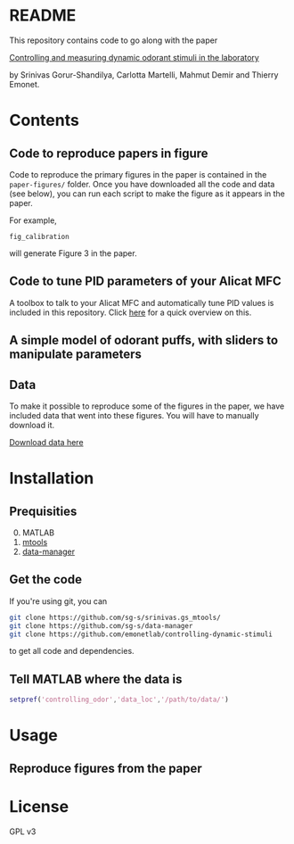 # README

This repository contains code to go along with the paper

[Controlling and measuring dynamic odorant stimuli in the laboratory](https://jeb.biologists.org/content/early/2019/11/06/jeb.207787.abstract)

by Srinivas Gorur-Shandilya, Carlotta Martelli, Mahmut Demir and Thierry Emonet. 


# Contents


## Code to reproduce papers in figure

Code to reproduce the primary figures in the paper is contained in the `paper-figures/` folder. Once you have downloaded all the code and data (see below), you can run each script to make the figure as it appears in the paper. 

For example,

```
fig_calibration
```

will generate Figure 3 in the paper. 


## Code to tune PID parameters of your Alicat MFC

A toolbox to talk to your Alicat MFC and automatically tune PID values is included in this repository. Click [here](https://github.com/emonetlab/controlling-dynamic-stimuli/tree/master/alicat-mfc-tools) for a quick overview on this. 

## A simple model of odorant puffs, with sliders to manipulate parameters 

## Data

To make it possible to reproduce some of the figures in the paper, we have included data that went into these figures. You will have to manually download it.

[Download data here]()

# Installation 


## Prequisities 

0. MATLAB 
1. [mtools](https://github.com/sg-s/srinivas.gs_mtools/)
2. [data-manager](https://github.com/sg-s/data-manager/)

## Get the code 

If you're using git, you can 

```bash
git clone https://github.com/sg-s/srinivas.gs_mtools/
git clone https://github.com/sg-s/data-manager
git clone https://github.com/emonetlab/controlling-dynamic-stimuli
```

to get all code and dependencies. 



## Tell MATLAB where the data is 



```matlab
setpref('controlling_odor','data_loc','/path/to/data/')
```

# Usage

## Reproduce figures from the paper




# License 

GPL v3

